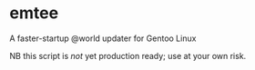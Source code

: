 # emtee
A faster-startup @world updater for Gentoo Linux

NB this script is *not* yet production ready; use at your own risk.

